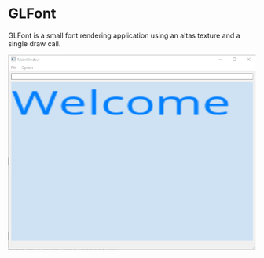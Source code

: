 # GLFont
GLFont is a small font rendering application using an altas texture and a single draw call.

![Welcome UI](image/screenshot.png)

## 